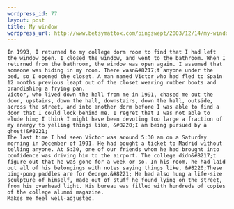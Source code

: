 ```yaml
--- 
wordpress_id: 77
layout: post
title: My window
wordpress_url: http://www.betsymattox.com/pingswept/2003/12/14/my-window/
---
```

	In 1993, I returned to my college dorm room to find that I had left the window open. I closed the window, and went to the bathroom. When I returned from the bathroom, the window was open again. I assumed that someone was hiding in my room. There wasn&#8217;t anyone under the bed, so I opened the closet. A man named Victor who had fled to Spain 12 months previous leapt out of the closet wearing rubber boots and brandishing a frying pan.
	Victor, who lived down the hall from me in 1991, chased me out the door, upstairs, down the hall, downstairs, down the hall, outside, across the street, and into another dorm before I was able to find a door that I could lock behind me. I regret that I was not able to elude him; I think I might have been devoting too large a fraction of my energy to yelling things like, &#8220;I am being pursued by a ghost!&#8221;
	The last time I had seen Victor was around 5:30 am on a Saturday morning in December of 1991. He had bought a ticket to Madrid without telling anyone. At 5:30, one of our friends whom he had brought into confidence was driving him to the airport. The college didn&#8217;t figure out that he was gone for a week or so. In his room, he had laid out all of his belongings with notes saying things like, &#8220;These ping-pong paddles are for George.&#8221; He had also hung a life-size sculpture of himself, made out of stuff he found lying on the street, from his overhead light. His bureau was filled with hundreds of copies of the college alumni magazine.
	Makes me feel well-adjusted.

